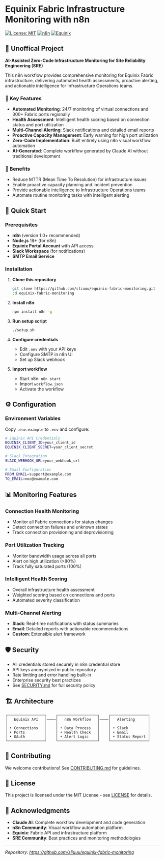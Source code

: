 # Equinix Fabric Infrastructure Monitoring with n8n

[![License: MIT](https://img.shields.io/badge/License-MIT-yellow.svg)](https://opensource.org/licenses/MIT)
[![n8n](https://img.shields.io/badge/n8n-workflow-blue)](https://n8n.io)
[![Equinix](https://img.shields.io/badge/Equinix-Fabric-red)](https://fabric.equinix.com)

## 🏢 Unoffical Project

**AI-Assisted Zero-Code Infrastructure Monitoring for Site Reliability Engineering (SRE)**

This n8n workflow provides comprehensive monitoring for Equinix Fabric infrastructure, delivering automated health assessments, proactive alerting, and actionable intelligence for Infrastructure Operations teams.

### 🌟 Key Features

- **Automated Monitoring**: 24/7 monitoring of virtual connections and 300+ Fabric ports regionally
- **Health Assessment**: Intelligent health scoring based on connection status and port utilization
- **Multi-Channel Alerting**: Slack notifications and detailed email reports
- **Proactive Capacity Management**: Early warning for high port utilization
- **Zero-Code Implementation**: Built entirely using n8n visual workflow automation
- **AI-Generated**: Complete workflow generated by Claude AI without traditional development

### 🎯 Benefits

- Reduce MTTR (Mean Time To Resolution) for infrastructure issues
- Enable proactive capacity planning and incident prevention
- Provide actionable intelligence to Infrastructure Operations teams
- Automate routine monitoring tasks with intelligent alerting

## 🚀 Quick Start

### Prerequisites

- **n8n** (version 1.0+ recommended)
- **Node.js** 18+ (for n8n)
- **Equinix Portal Account** with API access
- **Slack Workspace** (for notifications)
- **SMTP Email Service**

### Installation

1. **Clone this repository**
   ```bash
   git clone https://github.com/sliuuu/equinix-fabric-monitoring.git
   cd equinix-fabric-monitoring
   ```

2. **Install n8n**
   ```bash
   npm install n8n -g
   ```

3. **Run setup script**
   ```bash
   ./setup.sh
   ```

4. **Configure credentials**
   - Edit `.env` with your API keys
   - Configure SMTP in n8n UI
   - Set up Slack webhook

5. **Import workflow**
   - Start n8n: `n8n start`
   - Import `workflow.json`
   - Activate the workflow

## ⚙️ Configuration

### Environment Variables

Copy `.env.example` to `.env` and configure:

```bash
# Equinix API Credentials
EQUINIX_CLIENT_ID=your_client_id
EQUINIX_CLIENT_SECRET=your_client_secret

# Slack Integration
SLACK_WEBHOOK_URL=your_webhook_url

# Email Configuration
FROM_EMAIL=support@example.com
TO_EMAIL=noc@example.com
```

## 📊 Monitoring Features

### Connection Health Monitoring
- Monitor all Fabric connections for status changes
- Detect connection failures and unknown states
- Track connection provisioning and deprovisioning

### Port Utilization Tracking
- Monitor bandwidth usage across all ports
- Alert on high utilization (>80%)
- Track fully saturated ports (100%)

### Intelligent Health Scoring
- Overall infrastructure health assessment
- Weighted scoring based on connections and ports
- Automated severity classification

### Multi-Channel Alerting
- **Slack**: Real-time notifications with status summaries
- **Email**: Detailed reports with actionable recommendations
- **Custom**: Extensible alert framework

## 🛡️ Security

- All credentials stored securely in n8n credential store
- API keys anonymized in public repository
- Rate limiting and error handling built-in
- Enterprise security best practices
- See [SECURITY.md](SECURITY.md) for full security policy

## 🏗️ Architecture

```
┌─────────────────┐    ┌──────────────────┐    ┌─────────────────┐
│   Equinix API   │────│   n8n Workflow   │────│   Alerting      │
│                 │    │                  │    │                 │
│ • Connections   │    │ • Data Process   │    │ • Slack         │
│ • Ports         │    │ • Health Check   │    │ • Email         │
│ • OAuth         │    │ • Alert Logic    │    │ • Status Report │
└─────────────────┘    └──────────────────┘    └─────────────────┘
```

## 🤝 Contributing

We welcome contributions! See [CONTRIBUTING.md](CONTRIBUTING.md) for guidelines.

## 📝 License

This project is licensed under the MIT License - see [LICENSE](LICENSE) for details.

## 🙏 Acknowledgments

- **Claude AI**: Complete workflow development and code generation
- **n8n Community**: Visual workflow automation platform
- **Equinix**: Fabric API and infrastructure platform
- **SRE Community**: Best practices and monitoring methodologies

---

*Repository: https://github.com/sliuuu/equinix-fabric-monitoring*
